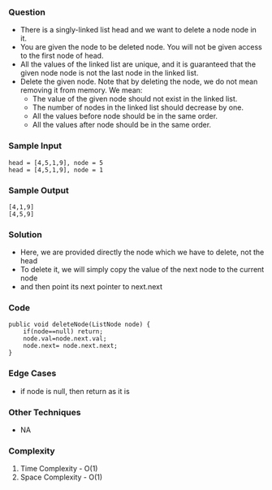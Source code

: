 ### Question
- There is a singly-linked list head and we want to delete a node node in it. 
- You are given the node to be deleted node. You will not be given access to the first node of head. 
- All the values of the linked list are unique, and it is guaranteed that the given node node is not the last node in the linked list. 
- Delete the given node. Note that by deleting the node, we do not mean removing it from memory. We mean:
  - The value of the given node should not exist in the linked list. 
  - The number of nodes in the linked list should decrease by one. 
  - All the values before node should be in the same order. 
  - All the values after node should be in the same order.

### Sample Input
    head = [4,5,1,9], node = 5
    head = [4,5,1,9], node = 1

### Sample Output
    [4,1,9]
    [4,5,9]

### Solution
- Here, we are provided directly the node which we have to delete, not the head
- To delete it, we will simply copy the value of the next node to the current node
- and then point its next pointer to next.next

### Code
    public void deleteNode(ListNode node) {
        if(node==null) return;
        node.val=node.next.val;
        node.next= node.next.next;
    }

### Edge Cases
- if node is null, then return as it is

### Other Techniques
- NA

### Complexity
1. Time Complexity - O(1)
2. Space Complexity - O(1)